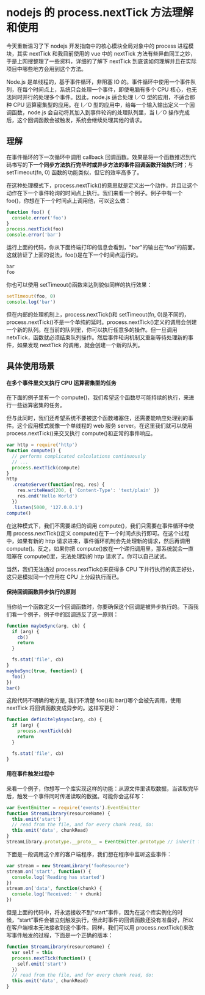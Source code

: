 # nodejs 的 process.nextTick 方法理解和使用

今天重新温习了下 nodejs 开发指南中的核心模块全局对象中的 process 进程模块，其实 nextTick 和我目前使用的 vue 中的 nextTick 方法有些异曲同工之妙，于是上网搜整理了一些资料，详细的了解下 nextTick 到底该如何理解并且在实际项目中哪些地方会用到这个方法。

Node.js 是单线程的，基于事件循环，非阻塞 IO 的。事件循环中使用一个事件队列，在每个时间点上，系统只会处理一个事件，即使电脑有多个 CPU 核心，也无法同时并行的处理多个事件。因此，node.js 适合处理 I／O 型的应用，不适合那种 CPU 运算密集型的应用。在 I／O 型的应用中，给每一个输入输出定义一个回调函数，node.js 会自动将其加入到事件轮询的处理队列里，当 I／O 操作完成后，这个回调函数会被触发，系统会继续处理其他的请求。

<!-- more -->

## 理解

在事件循环的下一次循环中调用 callback 回调函数。效果是将一个函数推迟到代码书写的**下一个同步方法执行完毕时或异步方法的事件回调函数开始执行时**；与 setTimeout(fn, 0) 函数的功能类似，但它的效率高多了。

在这种处理模式下，process.nextTick()的意思就是定义出一个动作，并且让这个动作在下一个事件轮询的时间点上执行。我们来看一个例子。例子中有一个 foo()，你想在下一个时间点上调用他，可以这么做：

```javascript
function foo() {
  console.error('foo')
}
process.nextTick(foo)
console.error('bar')
```

运行上面的代码，你从下面终端打印的信息会看到，"bar"的输出在“foo”的前面。这就验证了上面的说法，foo()是在下一个时间点运行的。

```javascript
bar
foo
```

你也可以使用 setTimeout()函数来达到貌似同样的执行效果：

```javascript
setTimeout(foo, 0)
console.log('bar')
```

但在内部的处理机制上，process.nextTick()和 setTimeout(fn, 0)是不同的，process.nextTick()不是一个单纯的延时。process.nextTick()定义的调用会创建一个新的队列。在当前的队列里，你可以执行任意多的操作。但一旦调用 netxTick，函数就必须结束队列操作。然后事件轮询机制又重新等待处理新的事件，如果发现 nextTick 的调用，就会创建一个新的队列。

## 具体使用场景

#### 在多个事件里交叉执行 CPU 运算密集型的任务

在下面的例子里有一个 compute()，我们希望这个函数尽可能持续的执行，来进行一些运算密集的任务。

但与此同时，我们还希望系统不要被这个函数堵塞住，还需要能响应处理别的事件。这个应用模式就像一个单线程的 web 服务 server。在这里我们就可以使用 process.nextTick()来交叉执行 compute()和正常的事件响应。

```javascript
var http = require('http')
function compute() {
  // performs complicated calculations continuously
  // ...
  process.nextTick(compute)
}
http
  .createServer(function(req, res) {
    res.writeHead(200, { 'Content-Type': 'text/plain' })
    res.end('Hello World')
  })
  .listen(5000, '127.0.0.1')
compute()
```

在这种模式下，我们不需要递归的调用 compute()，我们只需要在事件循环中使用 process.nextTick()定义 compute()在下一个时间点执行即可。在这个过程中，如果有新的 http 请求进来，事件循环机制会先处理新的请求，然后再调用 compute()。反之，如果你把 compute()放在一个递归调用里，那系统就会一直阻塞在 compute()里，无法处理新的 http 请求了。你可以自己试试。

当然，我们无法通过 process.nextTick()来获得多 CPU 下并行执行的真正好处，这只是模拟同一个应用在 CPU 上分段执行而已。

#### 保持回调函数异步执行的原则

当你给一个函数定义一个回调函数时，你要确保这个回调是被异步执行的。下面我们看一个例子，例子中的回调违反了这一原则：

```javascript
function maybeSync(arg, cb) {
  if (arg) {
    cb()
    return
  }

  fs.stat('file', cb)
}
maybeSync(true, function() {
  foo()
})
bar()
```

这段代码不明确的地方是, 我们不清楚 foo()和 bar()哪个会被先调用，使用 nextTick 将回调函数变成异步的。这样写更好：

```javascript
function definitelyAsync(arg, cb) {
  if (arg) {
    process.nextTick(cb)
    return
  }

  fs.stat('file', cb)
}
```

#### 用在事件触发过程中

来看一个例子，你想写一个库实现这样的功能：从源文件里读取数据，当读取完毕后，触发一个事件同时传递读取的数据。可能你会这样写：

```javascript
var EventEmitter = require('events').EventEmitter
function StreamLibrary(resourceName) {
  this.emit('start')
  // read from the file, and for every chunk read, do:
  this.emit('data', chunkRead)
}
StreamLibrary.prototype.__proto__ = EventEmitter.prototype // inherit from EventEmitter
```

下面是一段调用这个库的客户端程序，我们想在程序中监听这些事件：

```javascript
var stream = new StreamLibrary('fooResource')
stream.on('start', function() {
  console.log('Reading has started')
})
stream.on('data', function(chunk) {
  console.log('Received: ' + chunk)
})
```

但是上面的代码中，将永远接收不到“start”事件，因为在这个库实例化的时候，“start”事件会被立刻触发执行，但此时事件的回调函数还没有准备好，所以在客户端根本无法接收到这个事件。同样，我们可以用 process.nextTick()来改写事件触发的过程，下面是一个正确的版本：

```javascript
function StreamLibrary(resourceName) {
  var self = this
  process.nextTick(function() {
    self.emit('start')
  })
  // read from the file, and for every chunk read, do:
  this.emit('data', chunkRead)
}
```
